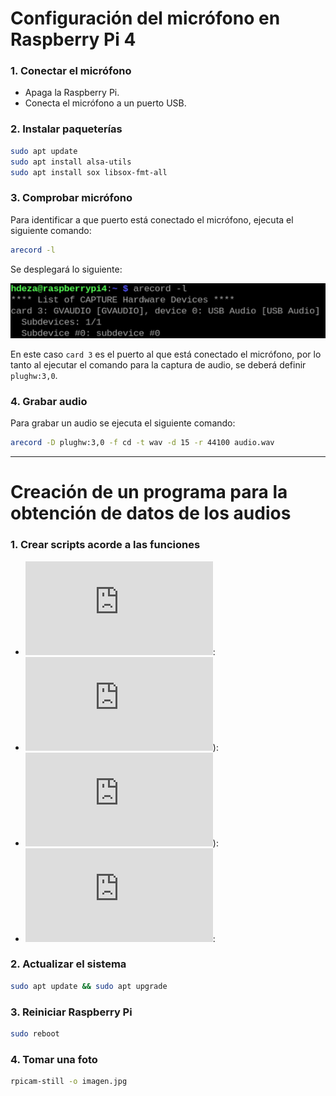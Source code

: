 # Configuración del micrófono en Raspberry Pi 4

### 1. Conectar el micrófono
- Apaga la Raspberry Pi.
- Conecta el micrófono a un puerto USB.

### 2. Instalar paqueterías
```bash
sudo apt update
sudo apt install alsa-utils
sudo apt install sox libsox-fmt-all
```

### 3. Comprobar micrófono
Para identificar a que puerto está conectado el micrófono, ejecuta el siguiente comando:
```bash
arecord -l
```
Se desplegará lo siguiente:

![Terminal](figs/terminal.png)

En este caso `card 3` es el puerto al que está conectado el micrófono, por lo tanto al ejecutar el comando para la captura de audio, se deberá definir `plughw:3,0`.

### 4. Grabar audio
Para grabar un audio se ejecuta el siguiente comando:
```bash
arecord -D plughw:3,0 -f cd -t wav -d 15 -r 44100 audio.wav
```

---

# Creación de un programa para la obtención de datos de los audios

### 1. Crear scripts acorde a las funciones 
- ![grabar.sh](https://github.com/lata-mas/DTHIS-C_JoseRra/blob/main/Scripts/Raspberry/Sonido/grabar.sh): 
- ![dBmax.sh](https://github.com/lata-mas/DTHIS-C_JoseRra/blob/main/Scripts/Raspberry/Sonido/dBmax.sh)):
- ![dBmin.sh](https://github.com/lata-mas/DTHIS-C_JoseRra/blob/main/Scripts/Raspberry/Sonido/dBmin.sh)):
- ![rms.sh](https://github.com/lata-mas/DTHIS-C_JoseRra/blob/main/Scripts/Raspberry/Sonido/rms.sh):

### 2. Actualizar el sistema
```bash
sudo apt update && sudo apt upgrade
```

### 3. Reiniciar Raspberry Pi
```bash
sudo reboot
```

### 4. Tomar una foto
```bash
rpicam-still -o imagen.jpg
```
